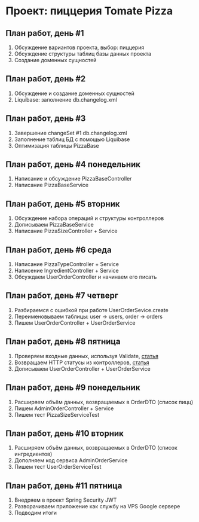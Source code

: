 Проект: пиццерия Tomate Pizza
=============================

## План работ, день #1

1. Обсуждение вариантов проекта, выбор: пиццерия
2. Обсуждение структуры таблиц базы данных проекта
3. Создание доменных сущностей

## План работ, день #2

1. Обсуждение и создание доменных сущностей
2. Liquibase: заполнение db.changelog.xml

## План работ, день #3

1. Завершение changeSet #1 db.changelog.xml
2. Заполнение таблиц БД с помощью Liquibase
3. Оптимизация таблицы PizzaBase

## План работ, день #4 понедельник

1. Написание и обсуждение PizzaBaseController
2. Написание PizzaBaseService

## План работ, день #5 вторник

1. Обсуждение набора операций и структуры контроллеров
2. Дописываем PizzaBaseService
3. Написание PizzaSizeController + Service

## План работ, день #6 среда

1. Написание PizzaTypeController + Service
2. Написение IngredientController + Service
3. Обсуждаем UserOrderController и начинаем его писать

## План работ, день #7 четверг

1. Разбираемся с ошибкой при работе UserOrderSevice.create
2. Переименовываем таблицы: user -> users, order -> orders
3. Пишем UserOrderController + UserOrderService

## План работ, день #8 пятница

1. Проверяем входные данных, используя Validate, [статья](https://medium.com/@skywalkerhunter/org-apache-commons-best-preconditions-validation-ouch-49b8a1f2fae9)
2. Возвращаем HTTP статусы из контроллеров, [статья](https://for-each.dev/lessons/b/-spring-response-entity)
3. Дописываем UserOrderController + UserOrderService

## План работ, день #9 понедельник

1. Расширяем объём данных, возвращаемых в OrderDTO (список пицц)
2. Пишем AdminOrderController + Service
3. Пишем тест PizzaSizeServiceTest

## План работ, день #10 вторник

1. Расширяем объём данных, возвращаемых в OrderDTO (список ингредиентов)
2. Дополняем код сервиса AdminOrderService
3. Пишем тест UserOrderServiceTest

## План работ, день #11 пятница

1. Внедряем в проект Spring Security JWT
2. Разворачиваем приложение как службу на VPS Google сервере
3. Подводим итоги
